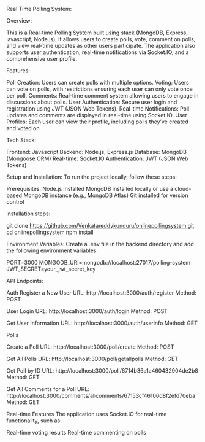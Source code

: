 Real Time Polling System:

Overview:

This is a Real-time Polling System built using stack (MongoDB, Express, javascript, Node.js).
It allows users to create polls, vote, comment on polls, and view real-time updates as other users participate.
The application also supports user authentication, real-time notifications via Socket.IO, and a comprehensive user profile.

Features:

Poll Creation: Users can create polls with multiple options.
Voting: Users can vote on polls, with restrictions ensuring each user can only vote once per poll.
Comments: Real-time comment system allowing users to engage in discussions about polls.
User Authentication: Secure user login and registration using JWT (JSON Web Tokens).
Real-time Notifications: Poll updates and comments are displayed in real-time using Socket.IO.
User Profiles: Each user can view their profile, including polls they’ve created and voted on

Tech Stack:

Frontend: Javascript
Backend: Node.js, Express.js
Database: MongoDB (Mongoose ORM)
Real-time: Socket.IO
Authentication: JWT (JSON Web Tokens)


Setup and Installation:
To run the project locally, follow these steps:

Prerequisites:
Node.js installed
MongoDB installed locally or use a cloud-based MongoDB instance (e.g., MongoDB Atlas)
Git installed for version control

installation steps:

git clone https://github.com/Venkatareddykunduru/onlinepollingsystem.git
cd onlinepollingsystem
npm install

Environment Variables:
Create a .env file in the backend directory and add the following environment variables:

PORT=3000
MONGODB_URI=mongodb://localhost:27017/polling-system
JWT_SECRET=your_jwt_secret_key

API Endpoints:

Auth
Register a New User
URL: http://localhost:3000/auth/register
Method: POST

User Login
URL: http://localhost:3000/auth/login
Method: POST

Get User Information
URL: http://localhost:3000/auth/userinfo
Method: GET

Polls

Create a Poll
URL: http://localhost:3000/poll/create
Method: POST

Get All Polls
URL: http://localhost:3000/poll/getallpolls
Method: GET

Get Poll by ID
URL: http://localhost:3000/poll/6714b36a1a460432904de2b8
Method: GET

Get All Comments for a Poll
URL: http://localhost:3000/comments/allcomments/67153cf46106d8f2efd70eba
Method: GET

Real-time Features
The application uses Socket.IO for real-time functionality, such as:

Real-time voting results
Real-time commenting on polls
